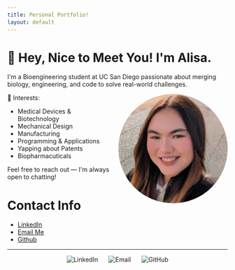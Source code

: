 ```yaml
---
title: Personal Portfolio!
layout: default
---
```


<style>
  .profile-pic {
    border-radius: 50%;
    max-width: 100%;
    height: auto;
    float: right;
    margin-left: 1em;
    margin-bottom: 1em;
  }

  @media (min-width: 768px) {
    .profile-pic {
      max-width: 250px;
    }
  }
</style>

# 👋 Hey, Nice to Meet You! I'm Alisa.

I'm a Bioengineering student at UC San Diego passionate about merging biology, engineering, and code to solve real-world challenges.

<img src="docs/assets/IMG_20250104_175820_524.jpg" 
     alt="Profile photo" 
     class="profile-pic" />

🌱 Interests:  
- Medical Devices & Biotechnology
- Mechanical Design
- Manufacturing  
- Programming & Applications
- Yapping about Patents
- Biopharmacuticals

Feel free to reach out — I'm always open to chatting!

# Contact Info
- [LinkedIn](https://www.linkedin.com/in/alisakunimoto/)
- [Email Me](mailto:alisakunimoto@gmail.com)
- [Github](https://github.com/ari-kuni)


<hr />

<p align="center">
  <a href="https://www.linkedin.com/in/alisakunimoto/" target="_blank" style="text-decoration: none;">
    <img src="https://cdn.jsdelivr.net/gh/devicons/devicon/icons/linkedin/linkedin-original.svg"
         width="30" alt="LinkedIn" style="margin: 0 10px;" />
  </a>

  <a href="mailto:alisakunimoto@gmail.com" style="text-decoration: none;">
    <img src="https://upload.wikimedia.org/wikipedia/commons/4/4e/Gmail_Icon.png" 
         width="30" alt="Email" style="margin: 0 10px;" />
  </a>

  <a href="https://github.com/ari-kuni" target="_blank" style="text-decoration: none;">
    <img src="https://cdn.jsdelivr.net/gh/devicons/devicon/icons/github/github-original.svg"
         width="30" alt="GitHub" style="margin: 0 10px;" />
</a>

</p>
